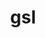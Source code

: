---
title: "gsl"
layout: cache
categories: [package, develop-2023-06-04]
meta: {"versions": ["2.7.1"], "compilers": ["gcc@=11.1.0", "gcc@=7.3.1", "oneapi@=2023.0.0"], "oss": ["amzn2", "ubuntu20.04"], "platforms": ["linux"], "targets": ["aarch64", "neoverse_n1", "ppc64le", "x86_64", "x86_64_v3"], "stacks": ["aws-ahug", "aws-ahug-aarch64", "e4s", "e4s-oneapi", "e4s-power", "root"], "num_specs": 6, "num_specs_by_stack": {"root": 6, "aws-ahug-aarch64": 2, "aws-ahug": 1, "e4s-power": 1, "e4s-oneapi": 1, "e4s": 1}}
spec_details: [{"hash": "jfmu4o7gsflydaznhoj4tekvbdihzapb", "compiler": "gcc@=7.3.1", "versions": ["2.7.1"], "os": "amzn2", "platform": "linux", "target": "aarch64", "variants": ["build_system=autotools", "~external-cblas"], "stacks": ["root", "aws-ahug-aarch64"], "size": "-", "tarball": "https://binaries.spack.io/releases/develop-2023-06-04/build_cache/linux-amzn2-aarch64/gcc-7.3.1/gsl-2.7.1/linux-amzn2-aarch64-gcc-7.3.1-gsl-2.7.1-jfmu4o7gsflydaznhoj4tekvbdihzapb.spack"}, {"hash": "nggotz54qrobr7oktljxabt2p4biqvae", "compiler": "gcc@=7.3.1", "versions": ["2.7.1"], "os": "amzn2", "platform": "linux", "target": "neoverse_n1", "variants": ["build_system=autotools", "~external-cblas"], "stacks": ["root", "aws-ahug-aarch64"], "size": "-", "tarball": "https://binaries.spack.io/releases/develop-2023-06-04/build_cache/linux-amzn2-neoverse_n1/gcc-7.3.1/gsl-2.7.1/linux-amzn2-neoverse_n1-gcc-7.3.1-gsl-2.7.1-nggotz54qrobr7oktljxabt2p4biqvae.spack"}, {"hash": "qswwmfcr72ca3y4kusowuzpjmg5z2h7v", "compiler": "gcc@=7.3.1", "versions": ["2.7.1"], "os": "amzn2", "platform": "linux", "target": "x86_64_v3", "variants": ["build_system=autotools", "~external-cblas"], "stacks": ["aws-ahug", "root"], "size": "-", "tarball": "https://binaries.spack.io/releases/develop-2023-06-04/build_cache/linux-amzn2-x86_64_v3/gcc-7.3.1/gsl-2.7.1/linux-amzn2-x86_64_v3-gcc-7.3.1-gsl-2.7.1-qswwmfcr72ca3y4kusowuzpjmg5z2h7v.spack"}, {"hash": "57x2fk73aeo5gk3f3oaj4wpsarltfarp", "compiler": "gcc@=11.1.0", "versions": ["2.7.1"], "os": "ubuntu20.04", "platform": "linux", "target": "ppc64le", "variants": ["build_system=autotools", "~external-cblas"], "stacks": ["e4s-power", "root"], "size": "-", "tarball": "https://binaries.spack.io/releases/develop-2023-06-04/build_cache/linux-ubuntu20.04-ppc64le/gcc-11.1.0/gsl-2.7.1/linux-ubuntu20.04-ppc64le-gcc-11.1.0-gsl-2.7.1-57x2fk73aeo5gk3f3oaj4wpsarltfarp.spack"}, {"hash": "lv35mqt3doc5ojwgdvzimgym2iqbjiep", "compiler": "oneapi@=2023.0.0", "versions": ["2.7.1"], "os": "ubuntu20.04", "platform": "linux", "target": "x86_64", "variants": ["build_system=autotools", "~external-cblas"], "stacks": ["e4s-oneapi", "root"], "size": "-", "tarball": "https://binaries.spack.io/releases/develop-2023-06-04/build_cache/linux-ubuntu20.04-x86_64/oneapi-2023.0.0/gsl-2.7.1/linux-ubuntu20.04-x86_64-oneapi-2023.0.0-gsl-2.7.1-lv35mqt3doc5ojwgdvzimgym2iqbjiep.spack"}, {"hash": "osn7463wvawom7cd5s6ntok35zns2tcc", "compiler": "gcc@=11.1.0", "versions": ["2.7.1"], "os": "ubuntu20.04", "platform": "linux", "target": "x86_64_v3", "variants": ["build_system=autotools", "~external-cblas"], "stacks": ["root", "e4s"], "size": "-", "tarball": "https://binaries.spack.io/releases/develop-2023-06-04/build_cache/linux-ubuntu20.04-x86_64_v3/gcc-11.1.0/gsl-2.7.1/linux-ubuntu20.04-x86_64_v3-gcc-11.1.0-gsl-2.7.1-osn7463wvawom7cd5s6ntok35zns2tcc.spack"}]
---